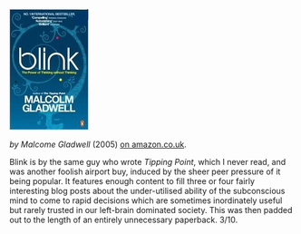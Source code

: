 <!--
.. title: Blink: The Power of Thinking Without Thinking
.. slug: blink
.. date: 2007-07-22 00:11:08-05:00
.. tags: Books
.. link: 
.. description: 
.. type: text
-->


![Blink, cover](/files/2007/07/blink.jpg)

*by Malcome Gladwell* (2005)
[on amazon.co.uk](http://www.amazon.co.uk/Blink-Power-Thinking-Without/dp/0141014598).

Blink is by the same guy who wrote *Tipping Point*, which I never read,
and was another foolish airport buy, induced by the sheer peer pressure
of it being popular. It features enough content to fill three or four
fairly interesting blog posts about the under-utilised ability of the
subconscious mind to come to rapid decisions which are sometimes
inordinately useful but rarely trusted in our left-brain dominated
society. This was then padded out to the length of an entirely
unnecessary paperback. 3/10.